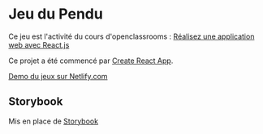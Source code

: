 # Jeu du Pendu

Ce jeu est l'activité du cours d'openclassrooms : [Réalisez une application web avec React.js](https://openclassrooms.com/courses/realisez-une-application-web-avec-react-js)

Ce projet a été commencé par [Create React App](https://github.com/facebookincubator/create-react-app).

[Demo du jeux sur Netlify.com](https://pendu-game.netlify.com)

## Storybook

Mis en place de [Storybook](https://github.com/storybookjs/storybook)
